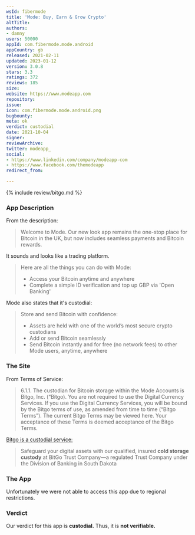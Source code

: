 ```yaml
---
wsId: fibermode
title: 'Mode: Buy, Earn & Grow Crypto'
altTitle: 
authors:
- danny
users: 50000
appId: com.fibermode.mode.android
appCountry: gb
released: 2021-02-11
updated: 2023-01-12
version: 3.0.8
stars: 3.3
ratings: 372
reviews: 185
size: 
website: https://www.modeapp.com
repository: 
issue: 
icon: com.fibermode.mode.android.png
bugbounty: 
meta: ok
verdict: custodial
date: 2021-10-04
signer: 
reviewArchive: 
twitter: modeapp_
social:
- https://www.linkedin.com/company/modeapp-com
- https://www.facebook.com/themodeapp
redirect_from: 

---
```


{% include review/bitgo.md %}

### App Description
From the description:

> Welcome to Mode. Our new look app remains the one-stop place for Bitcoin in the UK, but now includes seamless payments and Bitcoin rewards.

It sounds and looks like a trading platform.

> Here are all the things you can do with Mode:  
> - Access your Bitcoin anytime and anywhere
> - Complete a simple ID verification and top up GBP via 'Open Banking'

Mode also states that it's custodial:	

> Store and send Bitcoin with confidence:
> - Assets are held with one of the world’s most secure crypto custodians
> - Add or send Bitcoin seamlessly
> - Send Bitcoin instantly and for free (no network fees) to other Mode users, anytime, anywhere

### The Site
From Terms of Service:

> 6.1.1. The custodian for Bitcoin storage within the Mode Accounts is Bitgo, Inc. (“Bitgo). You are not required to use the Digital Currency Services. If you use the Digital Currency Services, you will be bound by the Bitgo terms of use, as amended from time to time (“Bitgo Terms”). The current Bitgo Terms may be viewed here. Your acceptance of these Terms is deemed acceptance of the Bitgo Terms.

[Bitgo is a custodial service:](https://www.bitgo.com/services/custody/qualified-custody/)

> Safeguard your digital assets with our qualified, insured **cold storage custody** at BitGo Trust Company—a regulated Trust Company under the Division of Banking in South Dakota

### The App
Unfortunately we were not able to access this app due to regional restrictions.

### Verdict
Our verdict for this app is **custodial.** Thus, it is **not verifiable.**
